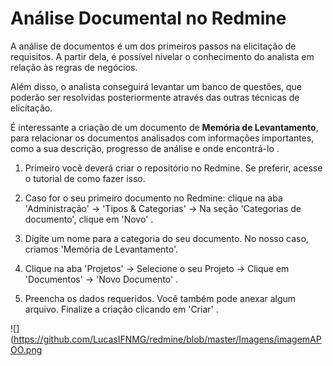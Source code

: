 # Análise Documental no Redmine

A análise de documentos é um dos primeiros passos na elicitação de requisitos. A partir dela, é possível nivelar o conhecimento do analista em relação às regras de negócios.

Além disso, o analista conseguirá levantar um banco de questões, que poderão ser resolvidas posteriormente através das outras técnicas de elicitação.

É interessante a criação de um documento de **Memória de Levantamento**, para relacionar os documentos analisados com informações importantes, como a sua descrição, progresso de análise e onde encontrá-lo .

1) Primeiro você deverá criar o repositório no Redmine. Se preferir, acesse o tutorial de como fazer isso.

2) Caso for o seu primeiro documento no Redmine: clique na aba 'Administração' -> 'Tipos & Categorias' -> Na seção 'Categorias de documento', clique em 'Novo' .

3) Digite um nome para a categoria do seu documento. No nosso caso, criamos 'Memória de Levantamento'.

4) Clique na aba 'Projetos' -> Selecione o seu Projeto -> Clique em 'Documentos' -> 'Novo Documento' .

5) Preencha os dados requeridos. Você também pode anexar algum arquivo. Finalize a criação clicando em 'Criar' .


![](https://github.com/LucasIFNMG/redmine/blob/master/Imagens/imagemAPOO.png
